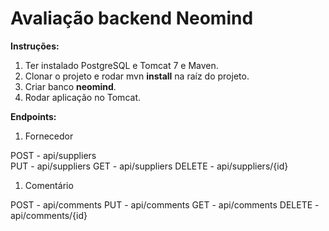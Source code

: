 # Avaliação backend Neomind

**Instruções:**

1. Ter instalado PostgreSQL e Tomcat 7 e Maven.
1. Clonar o projeto e rodar mvn **install** na raíz do projeto.
2. Criar banco **neomind**.
3. Rodar aplicação no Tomcat.

**Endpoints:**

1. Fornecedor

POST - api/suppliers <br />
PUT - api/suppliers
GET - api/suppliers
DELETE - api/suppliers/{id}

1. Comentário

POST - api/comments
PUT - api/comments
GET - api/comments
DELETE - api/comments/{id}
